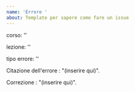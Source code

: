 ```yaml
---
name: 'Errore '
about: Template per sapere come fare un issue
---
```


corso: ''

lezione: ''

tipo errore: ''

Citazione dell'errore : "(inserire qui)".

Correzione : "(inserire qui)".
